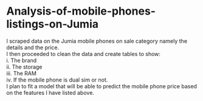 # Analysis-of-mobile-phones-listings-on-Jumia
I scraped data on the Jumia mobile phones on sale category namely the details and the price.<br>
I then proceeded to clean the data and create tables to show:<br>
  i. The brand<br>
  ii. The storage<br>
  iii. The RAM<br> 
  iv. If the mobile phone is dual sim or not.<br>
I plan to fit a model that will be able to predict the mobile phone price based on the features I have listed above.
